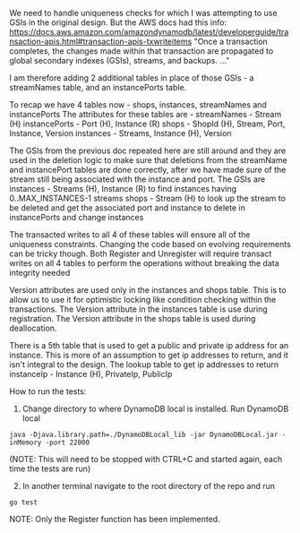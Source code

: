 We need to handle uniqueness checks for which I was attempting to use
GSIs in the original design.
But the AWS docs had this info:
https://docs.aws.amazon.com/amazondynamodb/latest/developerguide/transaction-apis.html#transaction-apis-txwriteitems
"Once a transaction completes, the changes made within that transaction are
  propagated to global secondary indexes (GSIs), streams, and backups. ..."

I am therefore adding 2 additional tables in place of those GSIs - a streamNames table, and an instancePorts table.

To recap we have 4 tables now - shops, instances, streamNames and instancePorts
The attributes for these tables are - 
streamNames - Stream (H)
instancePorts - Port (H), Instance (R)
shops - ShopId (H), Stream, Port, Instance, Version
instances - Streams, Instance (H), Version

The GSIs from the previous doc repeated here are still around and they are used
in the deletion logic to make sure that deletions from the streamName and instancePort tables are done correctly, after we have made sure of the stream
still being associated with the instance and port. The GSIs are
instances - Streams (H), Instance (R) to find instances having 0..MAX_INSTANCES-1 streams
shops - Stream (H) to look up the stream to be deleted and get the associated port and instance to delete in instancePorts and change instances

The transacted writes to all 4 of these tables will ensure all of the uniqueness
constraints. Changing the code based on evolving requirements can be tricky though.
Both Register and Unregister will require transact writes on all 4 tables to perform the operations without breaking the data integrity needed

Version attributes are used only in the instances and shops table. This is to
allow us to use it for optimistic locking like condition checking within the transactions. The Version attribute in the instances table is use during registration. The Version attribute in the shops table is used
during deallocation.

There is a 5th table that is used to get a public and private ip address for an
instance. This is more of an assumption to get ip addresses to return, and it isn't
integral to the design. The lookup table to get ip addresses to return
instanceIp - Instance (H), PrivateIp, PublicIp

How to run the tests:
1. Change directory to where DynamoDB local is installed. Run DynamoDB local
```
java -Djava.library.path=./DynamoDBLocal_lib -jar DynamoDBLocal.jar -inMemory -port 22000
```
  (NOTE: This will need to be stopped with CTRL+C and started again, each time the tests are run)

2. In another terminal navigate to the root directory of the repo and run
```
go test
```

NOTE: Only the Register function has been implemented.
